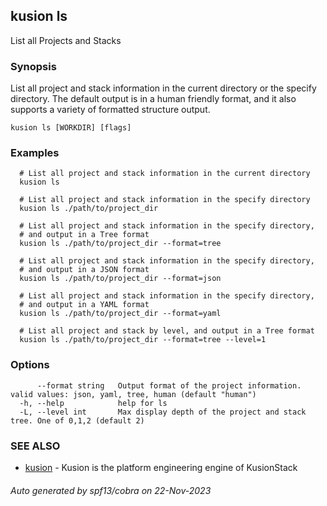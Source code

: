 ## kusion ls

List all Projects and Stacks

### Synopsis

List all project and stack information in the current directory or the specify directory. The default output is in a human friendly format, and it also supports a variety of formatted structure output.

```
kusion ls [WORKDIR] [flags]
```

### Examples

```
  # List all project and stack information in the current directory
  kusion ls
  
  # List all project and stack information in the specify directory
  kusion ls ./path/to/project_dir
  
  # List all project and stack information in the specify directory,
  # and output in a Tree format
  kusion ls ./path/to/project_dir --format=tree
  
  # List all project and stack information in the specify directory,
  # and output in a JSON format
  kusion ls ./path/to/project_dir --format=json
  
  # List all project and stack information in the specify directory,
  # and output in a YAML format
  kusion ls ./path/to/project_dir --format=yaml
  
  # List all project and stack by level, and output in a Tree format
  kusion ls ./path/to/project_dir --format=tree --level=1
```

### Options

```
      --format string   Output format of the project information. valid values: json, yaml, tree, human (default "human")
  -h, --help            help for ls
  -L, --level int       Max display depth of the project and stack tree. One of 0,1,2 (default 2)
```

### SEE ALSO

* [kusion](kusion.md)	 - Kusion is the platform engineering engine of KusionStack

###### Auto generated by spf13/cobra on 22-Nov-2023
